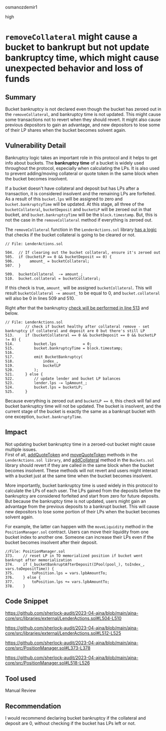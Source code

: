 osmanozdemir1

high

# `removeCollateral` might cause a bucket to bankrupt but not update bankruptcy time, which might cause unexpected behavior and loss of funds

## Summary
Bucket bankruptcy is not declared even though the bucket has zeroed out in the `removeCollateral`, and bankruptcy time is not updated. This might cause some transactions not to revert when they should revert. It might also cause previous depositors to gain an advantage, and new depositors to lose some of their LP shares when the bucket becomes solvent again. 

## Vulnerability Detail
Bankruptcy logic takes an important role in this protocol and it helps to get info about buckets. The **bankruptcy time** of a bucket is widely used throughout the protocol, especially when calculating the LPs. It is also used to prevent adding/moving collateral or quote token in the same block when the bucket becomes insolvent.

If a bucket doesn't have collateral and deposit but has LPs after a transaction, it is considered insolvent and the remaining LPs are forfeited. As a result of this `bucket.lps` will be assigned to zero and `bucket.bankruptcyTime` will be updated. At this stage, all three of the `bucketCollateral`, `bucketDeposit` and `bucketLP` will be zeroed out in that bucket, and `bucket.bankruptcyTime` will be the `block.timestamp`. But, this is not the case in the `removeCollateral` method if everything is zeroed out.

The `removeCollateral` function in the `LenderActions.sol` library [has a logic](https://github.com/sherlock-audit/2023-04-ajna/blob/main/ajna-core/src/libraries/external/LenderActions.sol#L504-L510) that checks if the bucket collateral is going to be cleared or not.

```solidity
// File: LenderActions.sol

504.  // If clearing out the bucket collateral, ensure it's zeroed out
505.  if (bucketLP == 0 && bucketDeposit == 0) {
506.       amount_ = bucketCollateral;
507.  }

509.  bucketCollateral  -= amount_;
510.  bucket.collateral = bucketCollateral;
```

If this check is true, `amount_` will be assigned `bucketCollateral`. This will result `bucketCollateral -= amount_` to be equal to 0, and `bucket.collateral` will also be 0 in lines 509 and 510.

Right after that the bankruptcy [check will be performed in line 513](https://github.com/sherlock-audit/2023-04-ajna/blob/main/ajna-core/src/libraries/external/LenderActions.sol#L512-L525) and below.

```solidity
// File: LenderActions.sol   
         // check if bucket healthy after collateral remove - set bankruptcy if collateral and deposit are 0 but there's still LP
513.     if (bucketCollateral == 0 && bucketDeposit == 0 && bucketLP != 0) {
514.         bucket.lps            = 0;
515.         bucket.bankruptcyTime = block.timestamp;
516.
517.         emit BucketBankruptcy(
518.             index_,
519.             bucketLP
520.         );
521.     } else {
522.         // update lender and bucket LP balances
523.         lender.lps -= lpAmount_;
524.         bucket.lps = bucketLP;
525.     }
```

Because everything is zeroed out and `bucketLP == 0`, this check will fail and bucket bankruptcy time will not be updated. The bucket is insolvent, and the current stage of the bucket is exactly the same as a bankrupt bucket with one exception, `bucket.bankruptyTime`.

## Impact
Not updating bucket bankruptcy time in a zeroed-out bucket might cause multiple issues.  
First of all, [addQuoteToken](https://github.com/sherlock-audit/2023-04-ajna/blob/main/ajna-core/src/libraries/external/LenderActions.sol#L164) and [moveQuoteToken](https://github.com/sherlock-audit/2023-04-ajna/blob/main/ajna-core/src/libraries/external/LenderActions.sol#L258) methods in the `LenderActions.sol library`, and [addCollateral](https://github.com/sherlock-audit/2023-04-ajna/blob/main/ajna-core/src/libraries/internal/Buckets.sol#L48) method in the `Buckets.sol` library should revert if they are called in the same block when the bucket becomes insolvent. These methods will not revert and users might interact with a bucket just at the same time when the bucket becomes insolvent.

More importantly, bucket bankruptcy time is used widely in this protocol to calculate the LPs of each user. The LPs gained from the deposits before the bankruptcy are considered forfeited and start from zero for future deposits. But because the bankruptcy time is not updated, users might gain an advantage from the previous deposits to a bankrupt bucket. This will cause new depositors to lose some portion of their LPs when the bucket becomes solvent again.

For example, the latter can happen with the `moveLiquidity` method in the `PositionManager.sol` contract. Users can move their liquidity from one bucket index to another one. Someone can increase their LPs even if the bucket becomes insolvent after their deposit.

```solidity
//File: PositionManager.sol    
373.    // reset LP in TO memorialized position if bucket went bankrupt after memorialization
374.    if (_bucketBankruptAfterDeposit(IPool(pool_), toIndex_, vars.toDepositTime)) {
375.        toPosition.lps = vars.lpbAmountTo;
376.    } else {
377.        toPosition.lps += vars.lpbAmountTo;
378.    }
```

## Code Snippet
https://github.com/sherlock-audit/2023-04-ajna/blob/main/ajna-core/src/libraries/external/LenderActions.sol#L504-L510

https://github.com/sherlock-audit/2023-04-ajna/blob/main/ajna-core/src/libraries/external/LenderActions.sol#L512-L525

https://github.com/sherlock-audit/2023-04-ajna/blob/main/ajna-core/src/PositionManager.sol#L373-L378

https://github.com/sherlock-audit/2023-04-ajna/blob/main/ajna-core/src/PositionManager.sol#L518-L526

## Tool used

Manual Review

## Recommendation
I would recommend declaring bucket bankruptcy if the collateral and deposit are 0, without checking if the bucket has LPs left or not. 
